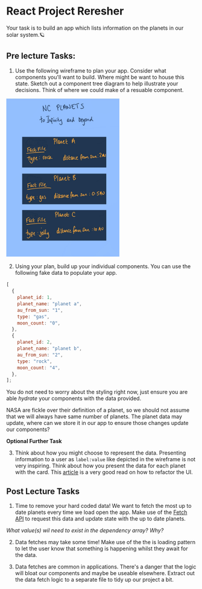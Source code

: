 # React Project Reresher

Your task is to build an app which lists information on the planets in our solar system.🪐

## Pre lecture Tasks:

1. Use the following wireframe to plan your app. Consider what components you'll want to build. Where might be want to house this state. Sketch out a component tree diagram to help illustrate your decisions. Think of where we could make of a resuable component.

<img src="wireframe.jpg" alt="react app wireframe" style="width:300px;"/>

2. Using your plan, build up your individual components. You can use the following fake data to populate your app.

```js
[
  {
    planet_id: 1,
    planet_name: "planet a",
    au_from_sun: "1",
    type: "gas",
    moon_count: "0",
  },
  {
    planet_id: 2,
    planet_name: "planet b",
    au_from_sun: "2",
    type: "rock",
    moon_count: "4",
  },
];
```

You do not need to worry about the styling right now, just ensure you are able _hydrate_ your components with the data provided.

NASA are fickle over their definition of a planet, so we should not assume that we will always have same number of planets. The planet data may update, where can we store it in our app to ensure those changes update our components?

**Optional Further Task**

3.  Think about how you might choose to represent the data. Presenting information to a user as `label:value` like depicted in the wireframe is not very inspiring. Think about how you present the data for each planet with the card. This [article](https://www.refactoringui.com/previews/labels-are-a-last-resort) is a very good read on how to refactor the UI.

## Post Lecture Tasks

1. Time to remove your hard coded data! We want to fetch the most up to date planets every time we load open the app. Make use of the [Fetch API](https://developer.mozilla.org/en-US/docs/Web/API/Fetch_API) to request this data and update state with the up to date planets.

_What value(s) wil need to exist in the dependency array? Why?_

2. Data fetches may take some time! Make use of the the is loading pattern to let the user know that something is happening whilst they await for the data.

3. Data fetches are common in applications. There's a danger that the logic will bloat our components and maybe be useable elsewhere. Extract out the data fetch logic to a separate file to tidy up our project a bit.
